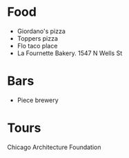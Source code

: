 # Food

* Giordano's pizza
* Toppers pizza
* Flo taco place
* La Fournette Bakery. 1547 N Wells St

# Bars

* Piece brewery

# Tours

Chicago Architecture Foundation
